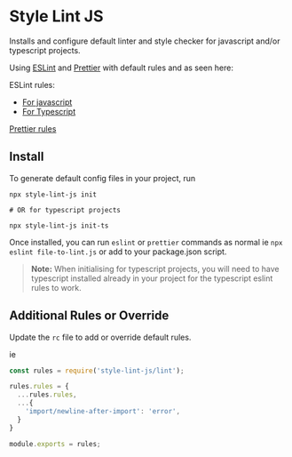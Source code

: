 
# Style Lint JS

Installs and configure default linter and style checker for javascript and/or typescript projects.

Using [ESLint](https://eslint.org/) and [Prettier](https://prettier.io/) with default rules and as seen here:

ESLint rules:
  - [For javascript](./lint.js)
  - [For Typescript](./lint-typescript.js)

[Prettier rules](./lint.js)

## Install

To generate default config files in your project, run

```shell
npx style-lint-js init

# OR for typescript projects

npx style-lint-js init-ts
```

Once installed, you can run `eslint` or `prettier` commands as normal ie `npx eslint file-to-lint.js` or add to your package.json script.

>**Note:** When initialising for typescript projects, you will need to have typescript installed already in your project for the typescript eslint rules to work. 

## Additional Rules or Override

Update the `rc` file to add or override default rules.

ie

```javascript
const rules = require('style-lint-js/lint');

rules.rules = {
  ...rules.rules,
  ...{
    'import/newline-after-import': 'error',
  }
}

module.exports = rules;
```
